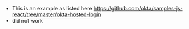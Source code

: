 - This is an example as listed here https://github.com/okta/samples-js-react/tree/master/okta-hosted-login
- did not work
